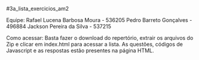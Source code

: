 #3a_lista_exercicios_am2

Equipe:
    Rafael Lucena Barbosa Moura - 536205
    Pedro Barreto Gonçalves - 496884
    Jackson Pereira da Silva - 537215

Como acessar:
    Basta fazer o download do repertório, extrair os arquivos do Zip e clicar em index.html para acessar a lista. As questões, códigos de Javascript e as respostas estão presentes na página HTML.
